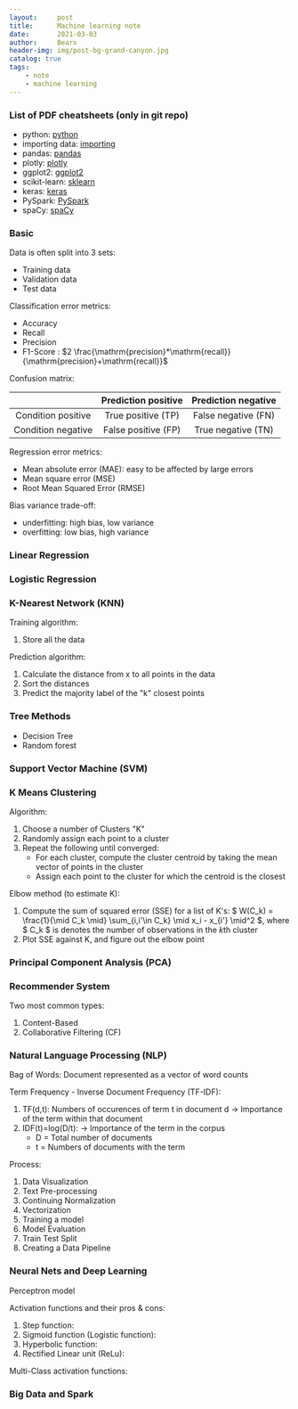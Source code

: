 ```yaml
---
layout:     post
title:      Machine learning note
date:       2021-03-03
author:     Bearx
header-img: img/post-bg-grand-canyon.jpg
catalog: true
tags:
    - note
    - machine learning
---
```


### List of PDF cheatsheets (only in git repo)

* python: [python](https://github.com/bearxcave/bearxcave.github.io/blob/master/img/cheatsheet/cheat%20sheet%20python.pdf)
* importing data: [importing](https://github.com/bearxcave/bearxcave.github.io/blob/master/img/cheatsheet/cheat%20sheet%20importing%20data.pdf)
* pandas: [pandas](https://github.com/bearxcave/bearxcave.github.io/blob/master/img/cheatsheet/cheat%20sheet%20pandas.pdf)
* plotly: [plotly](https://github.com/bearxcave/bearxcave.github.io/blob/master/img/cheatsheet/cheat%20sheet%20plotly.pdf)
* ggplot2: [ggplot2](https://github.com/bearxcave/bearxcave.github.io/blob/master/img/cheatsheet/cheat%20sheet%20ggplot2.pdf)
* scikit-learn: [sklearn](https://github.com/bearxcave/bearxcave.github.io/blob/master/img/cheatsheet/cheat%20sheet%20scikit-learn.pdf)
* keras: [keras](https://github.com/bearxcave/bearxcave.github.io/blob/master/img/cheatsheet/cheat%20sheet%20keras.pdf)
* PySpark: [PySpark](https://github.com/bearxcave/bearxcave.github.io/blob/master/img/cheatsheet/cheat%20sheet%20PySpark.pdf)
* spaCy: [spaCy](https://github.com/bearxcave/bearxcave.github.io/blob/master/img/cheatsheet/cheat%20sheet%20spaCy.pdf)

### Basic

Data is often split into 3 sets:

* Training data
* Validation data
* Test data

Classification error metrics:

* Accuracy
* Recall
* Precision
* F1-Score : $2 \frac{\mathrm{precision}*\mathrm{recall}}{\mathrm{precision}+\mathrm{recall}}$

Confusion matrix:

|                    | Prediction positive | Prediction negative |
|:------------------:|:-------------------:|:-------------------:|
| Condition positive | True positive (TP)  | False negative (FN) |
| Condition negative | False positive (FP) | True negative (TN)  |

Regression error metrics:

* Mean absolute error (MAE): easy to be affected by large errors
* Mean square error (MSE)
* Root Mean Squared Error (RMSE)

Bias variance trade-off:

* underfitting: high bias, low variance
* overfitting: low bias, high variance

### Linear Regression

### Logistic Regression

### K-Nearest Network (KNN)

Training algorithm:

1. Store all the data

Prediction algorithm:

1. Calculate the distance from x to all points in the data
2. Sort the distances
3. Predict the majority label of the "k" closest points

### Tree Methods

* Decision Tree
* Random forest

### Support Vector Machine (SVM)

### K Means Clustering

Algorithm:

1. Choose a number of Clusters "K"
2. Randomly assign each point to a cluster
3. Repeat the following until converged:
    * For each cluster, compute the cluster centroid by taking the mean vector of points in the cluster
    * Assign each point to the cluster for which the centroid is the closest

Elbow method (to estimate K):

1. Compute the sum of squared error (SSE) for a list of K's: $ W(C_k) = \frac{1}{\mid C_k \mid} \sum_{i,i'\in C_k} \mid x_i - x_{i'} \mid^2 $, where $ C_k $ is denotes the number of observations in the *k*th cluster
2. Plot SSE against K, and figure out the elbow point

### Principal Component Analysis (PCA)

### Recommender System

Two most common types:
1. Content-Based
2. Collaborative Filtering (CF)

### Natural Language Processing (NLP)

Bag of Words: Document represented as a vector of word counts

Term Frequency - Inverse Document Frequency (TF-IDF): 
1. TF(d,t): Numbers of occurences of term t in document d -> Importance of the term within that document
2. IDF(t)=log(D/t): -> Importance of the term in the corpus
    - D = Total number of documents
    - t = Numbers of documents with the term

Process:
1. Data Visualization
2. Text Pre-processing
3. Continuing Normalization
4. Vectorization
5. Training a model
6. Model Evaluation
7. Train Test Split
8. Creating a Data Pipeline

### Neural Nets and Deep Learning

Perceptron model

Activation functions and their pros & cons:
1. Step function:
2. Sigmoid function (Logistic function):
3. Hyperbolic function:
4. Rectified Linear unit (ReLu):

Multi-Class activation functions:


### Big Data and Spark
